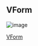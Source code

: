 ## VForm

![image](https://cdn.softtech.com.tr/ngsp-quick/nemo/dev/mdImages/VForm/vform.png)

<a href="https://studio.onplateau.com/quick/?q=/quick/qjsons/VForm.qjson"  target="_blank">VForm</a>
